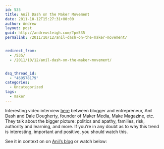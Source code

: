 ```yaml
---
id: 535
title: Anil Dash on the Maker Movement
date: 2011-10-12T15:27:31+00:00
author: Andrew
layout: post
guid: http://andrewsleigh.com/?p=535
permalink: /2011/10/12/anil-dash-on-the-maker-movement/


redirect_from:
  - /535/
  - /2011/10/12/anil-dash-on-the-maker-movement/


dsq_thread_id:
  - "469578179"
categories:
  - Uncategorized
tags:
  - maker
---
```

Interesting video interview [here](http://dashes.com/anil/2011/09/recognizing-the-maker-movement.html) between blogger and entrepreneur, Anil Dash and Dale Dougherty, founder of Maker Media, Make Magazine, etc. They talk about the bigger picture: politics and apathy, families, risk, authority and learning, and more. If you&#8217;re in any doubt as to why this trend is interesting, important and positive, you should watch this.<!--more-->

See it in context on on [Anil&#8217;s blog](http://dashes.com/anil/2011/09/recognizing-the-maker-movement.html) or watch below: